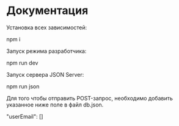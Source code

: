 # Документация

Установка всех зависимостей:

npm i

Запуск режима разработчика:

npm run dev

Запуск сервера JSON Server:

npm run json

Для того чтобы отправить POST-запрос, необходимо добавить указанное ниже поле в файл db.json.

"userEmail": []
